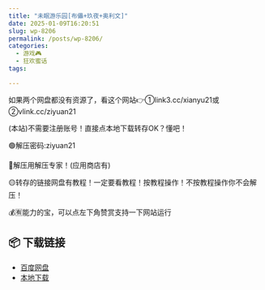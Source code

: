 ```yaml
---
title: "未眠游乐园[布儡+玖夜+奥利文]"
date: 2025-01-09T16:20:51
slug: wp-8206
permalink: /posts/wp-8206/
categories:
  - 游戏🎮
  - 狂欢蜜话
tags:

---
```


如果两个网盘都没有资源了，看这个网站👉①link3.cc/xianyu21或②vlink.cc/ziyuan21

(本站)不需要注册账号！直接点本地下载转存OK？懂吧！

🟢解压密码:ziyuan21

🔵解压用解压专家！(应用商店有)

🟡转存的链接网盘有教程！一定要看教程！按教程操作！不按教程操作你不会解压！

💰🈶能力的宝，可以点左下角赞赏支持一下网站运行

## 📦 下载链接
- [百度网盘](https://blziyuan21.com/pay-download/8206?key=4e841bcbc2&down_id=0)
- [本地下载](https://blziyuan21.com/pay-download/8206?key=4e841bcbc2&down_id=1)

